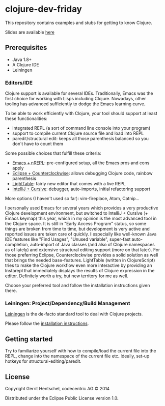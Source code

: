 # clojure-dev-friday

This repository contains examples and stubs for getting to know Clojure.

Slides are available [here](http://goo.gl/VTZVaB)

## Prerequisites
- Java 1.8+
- A Clojure IDE
- Leiningen

### Editors/IDE
Clojure support is available for several IDEs. Traditionally, Emacs was the first choice for working with Lisps
including Clojure. Nowadays, other tooling has advanced sufficiently to dodge the Emacs learning curve.

To be able to work efficiently with Clojure, your tool should support at least these functionalities:
- integrated REPL (a sort of command line console into your program)
- support to compile current Clojure source file and load into REPL
- paredit/structural edit: keeps all those parenthesis balanced so you don't have to count them

Some possible choices that fulfill these criteria:
- [Emacs + nREPL](https://github.com/overtone/emacs-live): pre-configured setup, all the Emacs pros and cons apply
- [Eclipse + Counterclockwise](http://doc.ccw-ide.org/): allows debugging Clojure code, rainbow parenthesis
- [LightTable](http://www.lighttable.com): fairly new editor that comes with a live REPL
- [IntelliJ + Cursive](https://cursiveclojure.com/userguide/): debugger, auto-imports, initial refactoring support

More options (I haven't used so far): vim-fireplace, Atom, Catnip...

I personally used Emacs for several years which provides a very productive Clojure development environment,
but switched to IntelliJ + Cursive (+ Emacs keymap) this year, which in my opinion is
the most advanced tool in the Clojure space. It is still in "Early Access Program" status, so some things are broken
from time to time, but development is very active and reported issues are taken care of quickly. I especially like
well-known Java IDE features like "Find Usages", "Unused variable", super-fast auto-completion, auto-import of Java classes (and also
of Clojure namespaces as of lately) and extensive structural editing support (more on that later).
For those preferring Eclipse, Counterclockwise provides a solid solution as well that brings the needed base-features.
LightTable (written in ClojureScript) tries to make the Clojure workflow even more interactive by providing an Instarepl that immediately displays
the results of Clojure expression in the editor. Definitely worth a try, but new territory for me as well.

Choose your preferred tool and follow the installation instructions given there.

### Leiningen: Project/Dependency/Build Management

[Leiningen](http://leiningen.org/) is the de-facto standard tool to deal with Clojure projects.

Please follow the [installation instructions](http://leiningen.org/#install).

## Getting started

Try to familiarize yourself with how to compile/load the current file into the REPL, change into the namespace
of the current file etc. Ideally, set-up hotkeys for structural-editing/paredit.


## License

Copyright Gerrit Hentschel, codecentric AG © 2014

Distributed under the Eclipse Public License version 1.0.
